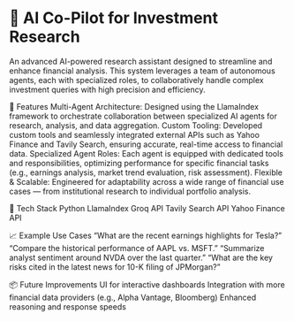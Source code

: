 # 🧠 AI Co-Pilot for Investment Research
An advanced AI-powered research assistant designed to streamline and enhance financial analysis. This system leverages a team of autonomous agents, each with specialized roles, to collaboratively handle complex investment queries with high precision and efficiency.

🚀 Features
Multi-Agent Architecture: Designed using the LlamaIndex framework to orchestrate collaboration between specialized AI agents for research, analysis, and data aggregation.
Custom Tooling: Developed custom tools and seamlessly integrated external APIs such as Yahoo Finance and Tavily Search, ensuring accurate, real-time access to financial data.
Specialized Agent Roles: Each agent is equipped with dedicated tools and responsibilities, optimizing performance for specific financial tasks (e.g., earnings analysis, market trend evaluation, risk assessment).
Flexible & Scalable: Engineered for adaptability across a wide range of financial use cases — from institutional research to individual portfolio analysis.

🧩 Tech Stack
Python
LlamaIndex
Groq API
Tavily Search API
Yahoo Finance API

📈 Example Use Cases
“What are the recent earnings highlights for Tesla?”
“Compare the historical performance of AAPL vs. MSFT.”
“Summarize analyst sentiment around NVDA over the last quarter.”
“What are the key risks cited in the latest news for 10-K filing of JPMorgan?”

📦 Future Improvements
UI for interactive dashboards
Integration with more financial data providers (e.g., Alpha Vantage, Bloomberg)
Enhanced reasoning and response speeds
